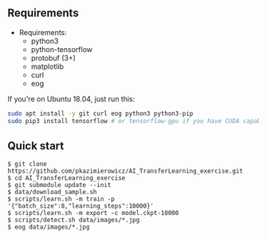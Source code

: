 ## Requirements
* Requirements:
    * python3
    * python-tensorflow
    * protobuf (3+)
    * matplotlib
    * curl
    * eog

If you're on Ubuntu 18.04, just run this:

```bash
sudo apt install -y git curl eog python3 python3-pip
sudo pip3 install tensorflow # or tensorflow-gpu if you have CUDA capable GPU and drivers
```

## Quick start
```
$ git clone https://github.com/pkazimierowicz/AI_TransferLearning_exercise.git
$ cd AI_TransferLearning_exercise
$ git submodule update --init
$ data/download_sample.sh
$ scripts/learn.sh -m train -p '{"batch_size":8,"learning_steps":10000}'
$ scripts/learn.sh -m export -c model.ckpt-10000
$ scripts/detect.sh data/images/*.jpg
$ eog data/images/*.jpg
```
